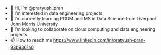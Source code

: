 - 👋 Hi, I’m @pratyush_pran
- 👀 I’m interested in data engineering projects
- 🌱 I’m currently learning PGDM and MS in Data Science from Liverpool John Morris University
- 💞️ I’m looking to collaborate on cloud computing and data engineering projects
- 📫 How to reach me https://www.linkedin.com/in/pratyush-pran-93b9361a0

<!---
pratyush-pran/pratyush-pran is a ✨ special ✨ repository because its `README.md` (this file) appears on your GitHub profile.
You can click the Preview link to take a look at your changes.
--->
